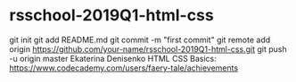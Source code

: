 # rsschool-2019Q1-html-css
git init
git add README.md
git commit -m "first commit"
git remote add origin https://github.com/your-name/rsschool-2019Q1-html-css.git
git push -u origin master
Ekaterina Denisenko
HTML CSS Basics: https://www.codecademy.com/users/faery-tale/achievements
